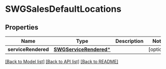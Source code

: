 # SWGSalesDefaultLocations

## Properties
Name | Type | Description | Notes
------------ | ------------- | ------------- | -------------
**serviceRendered** | [**SWGServiceRendered***](SWGServiceRendered.md) |  | [optional] 

[[Back to Model list]](../README.md#documentation-for-models) [[Back to API list]](../README.md#documentation-for-api-endpoints) [[Back to README]](../README.md)


